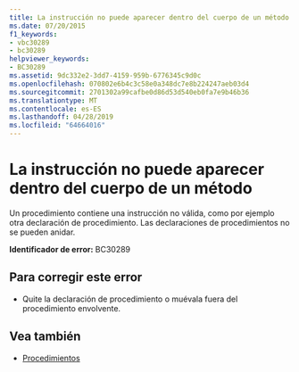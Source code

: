 ```yaml
---
title: La instrucción no puede aparecer dentro del cuerpo de un método
ms.date: 07/20/2015
f1_keywords:
- vbc30289
- bc30289
helpviewer_keywords:
- BC30289
ms.assetid: 9dc332e2-3dd7-4159-959b-6776345c9d0c
ms.openlocfilehash: 070802e6b4c3c58e0a348dc7e8b224247aeb03d4
ms.sourcegitcommit: 2701302a99cafbe0d86d53d540eb0fa7e9b46b36
ms.translationtype: MT
ms.contentlocale: es-ES
ms.lasthandoff: 04/28/2019
ms.locfileid: "64664016"
---
```

# <a name="statement-cannot-appear-within-a-method-body"></a>La instrucción no puede aparecer dentro del cuerpo de un método
Un procedimiento contiene una instrucción no válida, como por ejemplo otra declaración de procedimiento. Las declaraciones de procedimientos no se pueden anidar.  
  
 **Identificador de error:** BC30289  
  
## <a name="to-correct-this-error"></a>Para corregir este error  
  
- Quite la declaración de procedimiento o muévala fuera del procedimiento envolvente.  
  
## <a name="see-also"></a>Vea también

- [Procedimientos](../../visual-basic/programming-guide/language-features/procedures/index.md)
